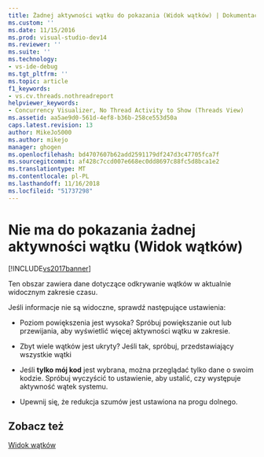 ```yaml
---
title: Żadnej aktywności wątku do pokazania (Widok wątków) | Dokumentacja firmy Microsoft
ms.custom: ''
ms.date: 11/15/2016
ms.prod: visual-studio-dev14
ms.reviewer: ''
ms.suite: ''
ms.technology:
- vs-ide-debug
ms.tgt_pltfrm: ''
ms.topic: article
f1_keywords:
- vs.cv.threads.nothreadreport
helpviewer_keywords:
- Concurrency Visualizer, No Thread Activity to Show (Threads View)
ms.assetid: aa5ae9d0-561d-4ef8-b36b-258ce553d50a
caps.latest.revision: 13
author: MikeJo5000
ms.author: mikejo
manager: ghogen
ms.openlocfilehash: bd4707607b62add2591179df247d3c47705fca7f
ms.sourcegitcommit: af428c7ccd007e668ec0dd8697c88fc5d8bca1e2
ms.translationtype: MT
ms.contentlocale: pl-PL
ms.lasthandoff: 11/16/2018
ms.locfileid: "51737298"
---
```

# <a name="no-thread-activity-to-show-threads-view"></a>Nie ma do pokazania żadnej aktywności wątku (Widok wątków)
[!INCLUDE[vs2017banner](../includes/vs2017banner.md)]

Ten obszar zawiera dane dotyczące odkrywanie wątków w aktualnie widocznym zakresie czasu.  
  
 Jeśli informacje nie są widoczne, sprawdź następujące ustawienia:  
  
-   Poziom powiększenia jest wysoka? Spróbuj powiększanie out lub przewijania, aby wyświetlić więcej aktywności wątku w zakresie.  
  
-   Zbyt wiele wątków jest ukryty? Jeśli tak, spróbuj, przedstawiający wszystkie wątki  
  
-   Jeśli **tylko mój kod** jest wybrana, można przeglądać tylko dane o swoim kodzie. Spróbuj wyczyścić to ustawienie, aby ustalić, czy występuje aktywność wątek systemu.  
  
-   Upewnij się, że redukcja szumów jest ustawiona na progu dolnego.  
  
## <a name="see-also"></a>Zobacz też  
 [Widok wątków](../profiling/threads-view-parallel-performance.md)



